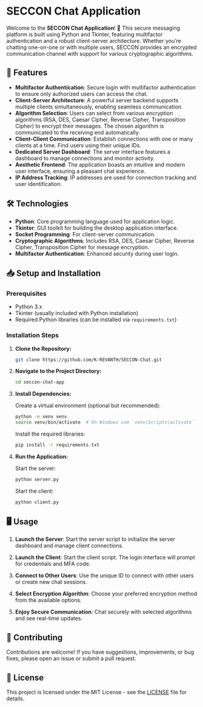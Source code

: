# SECCON Chat Application

Welcome to the **SECCON Chat Application**! 🚀 This secure messaging platform is built using Python and Tkinter, featuring multifactor authentication and a robust client-server architecture. Whether you’re chatting one-on-one or with multiple users, SECCON provides an encrypted communication channel with support for various cryptographic algorithms.

## 🌟 Features

- **Multifactor Authentication**: Secure login with multifactor authentication to ensure only authorized users can access the chat.
- **Client-Server Architecture**: A powerful server backend supports multiple clients simultaneously, enabling seamless communication.
- **Algorithm Selection**: Users can select from various encryption algorithms (RSA, DES, Caesar Cipher, Reverse Cipher, Transposition Cipher) to encrypt their messages. The chosen algorithm is communicated to the receiving end automatically.
- **Client-Client Communication**: Establish connections with one or many clients at a time. Find users using their unique IDs.
- **Dedicated Server Dashboard**: The server interface features a dashboard to manage connections and monitor activity.
- **Aesthetic Frontend**: The application boasts an intuitive and modern user interface, ensuring a pleasant chat experience.
- **IP Address Tracking**: IP addresses are used for connection tracking and user identification.

## 🛠️ Technologies

- **Python**: Core programming language used for application logic.
- **Tkinter**: GUI toolkit for building the desktop application interface.
- **Socket Programming**: For client-server communication.
- **Cryptographic Algorithms**: Includes RSA, DES, Caesar Cipher, Reverse Cipher, Transposition Cipher for message encryption.
- **Multifactor Authentication**: Enhanced security during user login.

## 📥 Setup and Installation

### Prerequisites

- Python 3.x
- Tkinter (usually included with Python installation)
- Required Python libraries (can be installed via `requirements.txt`)

### Installation Steps

1. **Clone the Repository:**

    ```bash
    git clone https://github.com/K-REVANTH/SECCON-Chat.git
    ```

2. **Navigate to the Project Directory:**

    ```bash
    cd seccon-chat-app
    ```

3. **Install Dependencies:**

    Create a virtual environment (optional but recommended):

    ```bash
    python -m venv venv
    source venv/bin/activate  # On Windows use `venv\Scripts\activate`
    ```

    Install the required libraries:

    ```bash
    pip install -r requirements.txt
    ```

4. **Run the Application:**

    Start the server:

    ```bash
    python server.py
    ```

    Start the client:

    ```bash
    python client.py
    ```

## 🖥️ Usage

1. **Launch the Server**: Start the server script to initialize the server dashboard and manage client connections.

2. **Launch the Client**: Start the client script. The login interface will prompt for credentials and MFA code.

3. **Connect to Other Users**: Use the unique ID to connect with other users or create new chat sessions.

4. **Select Encryption Algorithm**: Choose your preferred encryption method from the available options.

5. **Enjoy Secure Communication**: Chat securely with selected algorithms and see real-time updates.


## 🤝 Contributing

Contributions are welcome! If you have suggestions, improvements, or bug fixes, please open an issue or submit a pull request.

## 📝 License

This project is licensed under the MIT License - see the [LICENSE](LICENSE) file for details.

